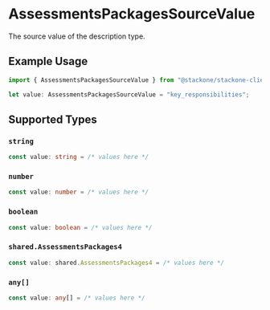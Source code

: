# AssessmentsPackagesSourceValue

The source value of the description type.

## Example Usage

```typescript
import { AssessmentsPackagesSourceValue } from "@stackone/stackone-client-ts/sdk/models/shared";

let value: AssessmentsPackagesSourceValue = "key_responsibilities";
```

## Supported Types

### `string`

```typescript
const value: string = /* values here */
```

### `number`

```typescript
const value: number = /* values here */
```

### `boolean`

```typescript
const value: boolean = /* values here */
```

### `shared.AssessmentsPackages4`

```typescript
const value: shared.AssessmentsPackages4 = /* values here */
```

### `any[]`

```typescript
const value: any[] = /* values here */
```

